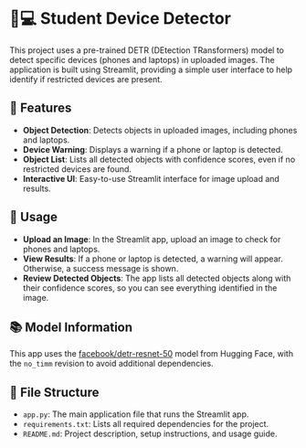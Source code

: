 # 📱💻 Student Device Detector

This project uses a pre-trained DETR (DEtection TRansformers) model to detect specific devices (phones and laptops) in uploaded images. The application is built using Streamlit, providing a simple user interface to help identify if restricted devices are present.

## 🎯 Features
- **Object Detection**: Detects objects in uploaded images, including phones and laptops.
- **Device Warning**: Displays a warning if a phone or laptop is detected.
- **Object List**: Lists all detected objects with confidence scores, even if no restricted devices are found.
- **Interactive UI**: Easy-to-use Streamlit interface for image upload and results.

## 🚀 Usage
- **Upload an Image**: In the Streamlit app, upload an image to check for phones and laptops.
- **View Results**: If a phone or laptop is detected, a warning will appear. Otherwise, a success message is shown.
- **Review Detected Objects**: The app lists all detected objects along with their confidence scores, so you can see everything identified in the image.

## 📚 Model Information
This app uses the [facebook/detr-resnet-50](https://huggingface.co/facebook/detr-resnet-50) model from Hugging Face, with the `no_timm` revision to avoid additional dependencies.

## 🔧 File Structure
- `app.py`: The main application file that runs the Streamlit app.
- `requirements.txt`: Lists all required dependencies for the project.
- `README.md`: Project description, setup instructions, and usage guide.
